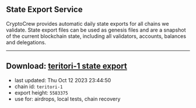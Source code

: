 ## State Export Service
CryptoCrew provides automatic daily state exports for all chains we validate. State export files can be used as genesis files and are a snapshot of the current blockchain state, including all validators, accounts, balances and delegations.

---
**Download: [teritori-1 state export](https://dl.ccvalidators.com/SERVICE/teritori/teritori-1_export_5583375.json)**
---

- last updated: Thu Oct 12 2023 23:44:50
- chain id: `teritori-1`
- export height: `5583375`
- use for: airdrops, local tests, chain recovery
